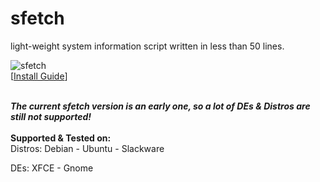 # sfetch
light-weight system information script written in less than 50 lines. 

![sfetch](https://i.imgur.com/I92HyDx.png)
<br/> 
[[Install Guide](https://github.com/sean0262/sfetch/wiki/Install)]  
  
<br/>  
<b><i>The current sfetch version is an early one, so a lot of DEs & Distros are still not supported!</b></i> 
<br/>  
<br/>
<b>Supported & Tested on:  </b>  <br/>
Distros:
Debian
- Ubuntu  
- Slackware  

DEs:
XFCE - Gnome
